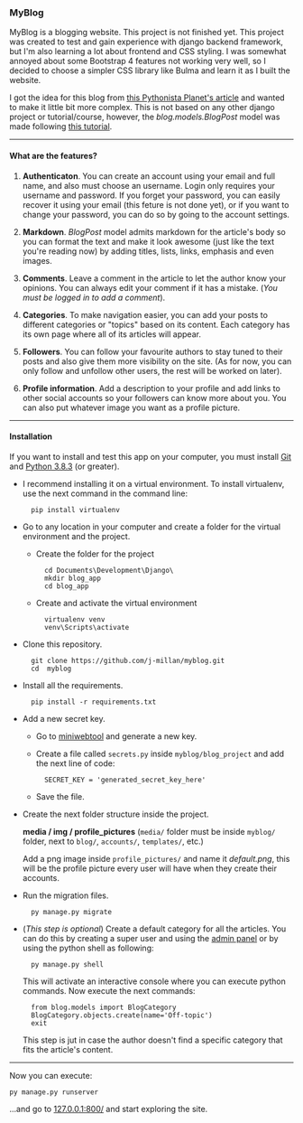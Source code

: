 ### MyBlog

MyBlog is a blogging website. This project is not finished yet. This project was created to test and gain experience with django backend framework, but I'm also learning a lot about frontend and CSS styling. I was somewhat annoyed about some Bootstrap 4 features not working very well, so I decided to choose a simpler CSS library like Bulma and learn it as I built the website.

I got the idea for this blog from [this Pythonista Planet's article](https://www.pythonistaplanet.com/django-project-ideas/) and wanted to make it  little bit more complex. This is not based on any other django project or tutorial/course, however, the *blog.models.BlogPost* model was made following [this tutorial](https://www.youtube.com/watch?v=GcqURKYfv00).

***

#### What are the features?

1. **Authenticaton**. You can  create an account using your email and full name, and also must choose an username. Login only requires your username and password. If you forget your password, you can easily recover it using your email (this feture is not done yet), or if you want to change your password, you can do so by going to the account settings.

2. **Markdown**. *BlogPost* model admits markdown for the article's body so you can format the text and make it look awesome (just like the text you're reading now) by adding titles, lists, links, emphasis and even images.

3. **Comments**. Leave a comment in the article to let the author know your opinions. You can always edit your comment if it has a mistake. (*You must be logged in to add a comment*).

4. **Categories**. To make navigation easier, you can add your posts to different categories or "topics" based on its content. Each category has its own page where all of its articles will appear.

5. **Followers**. You can follow your favourite authors to stay tuned to their posts and also give them more visibility on the site. (As for now, you can only follow and unfollow other users, the rest will be worked on later).

6. **Profile information**. Add a description to your profile and add links to other social accounts so your followers can know more about you. You can also put whatever image you want as a profile picture.

***

#### Installation

If you want to install and test this app on your computer, you must install [Git](https://git-scm.com/downloads) and [Python 3.8.3](https://www.python.org/downloads/release/python-383/) (or greater).

- I recommend installing it on a virtual environment. To install virtualenv, use the next command in the command line:

		pip install virtualenv

- Go to any location in your computer and create a folder for the virtual environment and the project.
	
	- Create the folder for the project

			cd Documents\Development\Django\
			mkdir blog_app
			cd blog_app

	- Create and activate the virtual environment

			virtualenv venv
			venv\Scripts\activate

- Clone this repository.
	
		git clone https://github.com/j-millan/myblog.git
		cd  myblog

- Install all the requirements.

		pip install -r requirements.txt

- Add a new secret key.
	
	- Go to [miniwebtool](https://miniwebtool.com/django-secret-key-generator/) and generate a new key.

	- Create a file called `secrets.py` inside `myblog/blog_project` and add the next line of code:

			SECRET_KEY = 'generated_secret_key_here'

	- Save the file.

- Create the next folder structure inside the project.

	**media / img / profile_pictures** (`media/` folder must be inside `myblog/` folder, next to `blog/`, `accounts/`, `templates/`, etc.)

	Add a png image inside `profile_pictures/` and name it *default.png*, this will be the profile picture every user will have when they create their accounts.

- Run the migration files.

		py manage.py migrate

- (*This step is optional*) Create a default category for all the articles. You can do this by creating a super user and using the [admin panel](http://127.0.0.1:8000/admin/) or by using the python shell as following:

		py manage.py shell

	This will activate an interactive console where you can execute python commands. Now execute the next commands:

		from blog.models import BlogCategory
		BlogCategory.objects.create(name='Off-topic')
		exit

	This step is jut in case the author doesn't find a specific category that fits the article's content.

***

Now you can execute:

	py manage.py runserver

...and go to [127.0.0.1:800/](http://127.0.0.1:8000/) and start exploring the site.